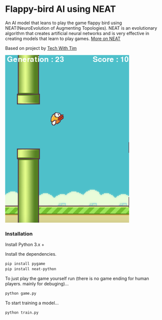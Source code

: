# Flappy-bird AI using NEAT

An AI model that leans to play the game flappy bird using NEAT(NeuroEvolution of Augmenting Topologies).
NEAT is an evolutionary algorithm that creates artificial neural networks and is very effective in creating models that learn to play games.
[More on NEAT](https://neat-python.readthedocs.io/en/latest/neat_overview.html)

Based on project by [Tech With Tim](https://www.youtube.com/watch?v=OGHA-elMrxI)

<img src="https://github.com/MatinMN/flappy-bird-AI/blob/master/imgs/training.png?raw=true" width="400">

### Installation

Install Python 3.x +

Install the dependencies.

```sh
pip install pygame
pip install neat-python
```

To just play the game yourself run (there is no game ending for human players. mainly for debuging)...

```sh
python game.py
```

To start training a model...

```sh
python train.py
```

